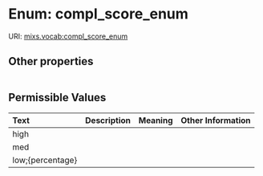 
# Enum: compl_score_enum




URI: [mixs.vocab:compl_score_enum](https://w3id.org/mixs/vocab/compl_score_enum)


## Other properties

|  |  |  |
| --- | --- | --- |

## Permissible Values

| Text | Description | Meaning | Other Information |
| :--- | :---: | :---: | ---: |
| high |  |  |  |
| med |  |  |  |
| low;{percentage} |  |  |  |

